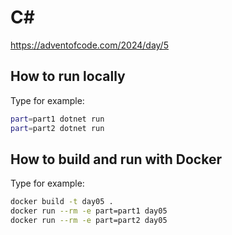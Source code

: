 # C#
https://adventofcode.com/2024/day/5

## How to run locally
Type for example:
```bash
part=part1 dotnet run
part=part2 dotnet run
```

## How to build and run with Docker
Type for example:
```bash
docker build -t day05 .
docker run --rm -e part=part1 day05
docker run --rm -e part=part2 day05
```